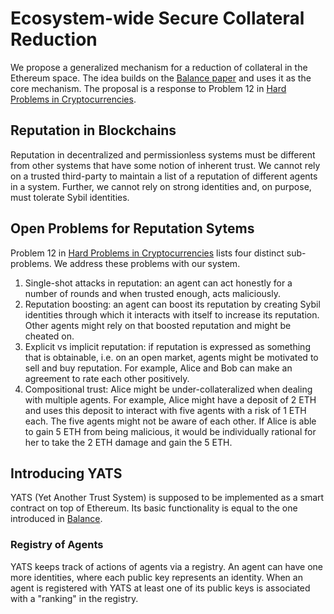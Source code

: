 # Ecosystem-wide Secure Collateral Reduction

We propose a generalized mechanism for a reduction of collateral in the Ethereum space. The idea builds on the [Balance paper](https://eprint.iacr.org/2019/675.pdf) and uses it as the core mechanism. 
The proposal is a response to Problem 12 in [Hard Problems in Cryptocurrencies](https://github.com/ethereum/wiki/wiki/Problems#12-reputation-systems).

## Reputation in Blockchains

Reputation in decentralized and permissionless systems must be different from other systems that have some notion of inherent trust.
We cannot rely on a trusted third-party to maintain a list of a reputation of different agents in a system.
Further, we cannot rely on strong identities and, on purpose, must tolerate Sybil identities.

## Open Problems for Reputation Sytems

Problem 12 in [Hard Problems in Cryptocurrencies](https://github.com/ethereum/wiki/wiki/Problems#12-reputation-systems) lists four distinct sub-problems.
We address these problems with our system.

1. Single-shot attacks in reputation: an agent can act honestly for a  number of rounds and when trusted enough, acts maliciously.
2. Reputation boosting: an agent can boost its reputation by creating Sybil identities through which it interacts with itself to increase its reputation. Other agents might rely on that boosted reputation and might be cheated on.
3. Explicit vs implicit reputation: if reputation is expressed as something that is obtainable, i.e. on an open market, agents might be motivated to sell and buy reputation. For example, Alice and Bob can make an agreement to rate each other positively.
4. Compositional trust: Alice might be under-collateralized when dealing with multiple agents. For example, Alice might have a deposit of 2 ETH and uses this deposit to interact with five agents with a risk of 1 ETH each. The five agents might not be aware of each other. If Alice is able to gain 5 ETH from being malicious, it would be individually rational for her to take the 2 ETH damage and gain the 5 ETH.

## Introducing YATS

YATS (Yet Another Trust System) is supposed to be implemented as a smart contract on top of Ethereum.
Its basic functionality is equal to the one introduced in [Balance](balance-resear.ch).

### Registry of Agents

YATS keeps track of actions of agents via a registry.
An agent can have one more identities, where each public key represents an identity.
When an agent is registered with YATS at least one of its public keys is associated with a "ranking" in the registry.


